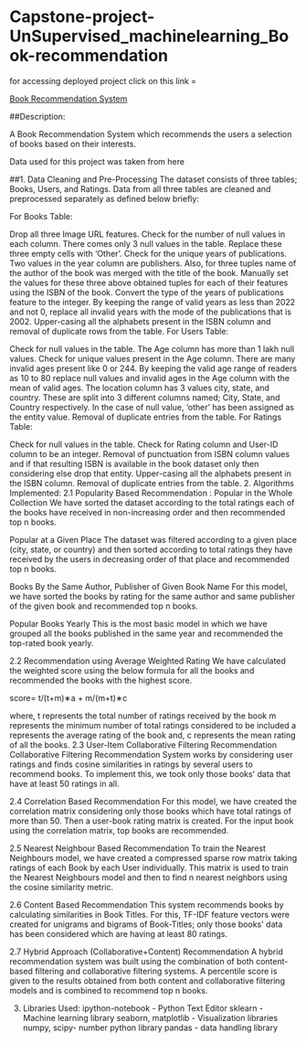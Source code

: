# Capstone-project-UnSupervised_machinelearning_Book-recommendation


for accessing deployed project click on this link =

<a href=https://recommendation1233.herokuapp.com/recommend>Book Recommendation System</a>


##Description:

A Book Recommendation System which recommends the users a selection of books based on their interests.

Data used for this project was taken from here

##1. Data Cleaning and Pre-Processing
The dataset consists of three tables; Books, Users, and Ratings. Data from all three tables are cleaned and preprocessed separately as defined below briefly:

For Books Table:

Drop all three Image URL features.
Check for the number of null values in each column. There comes only 3 null values in the table. Replace these three empty cells with ‘Other’.
Check for the unique years of publications. Two values in the year column are publishers. Also, for three tuples name of the author of the book was merged with the title of the book. Manually set the values for these three above obtained tuples for each of their features using the ISBN of the book.
Convert the type of the years of publications feature to the integer.
By keeping the range of valid years as less than 2022 and not 0, replace all invalid years with the mode of the publications that is 2002.
Upper-casing all the alphabets present in the ISBN column and removal of duplicate rows from the table.
For Users Table:

Check for null values in the table. The Age column has more than 1 lakh null values.
Check for unique values present in the Age column. There are many invalid ages present like 0 or 244.
By keeping the valid age range of readers as 10 to 80 replace null values and invalid ages in the Age column with the mean of valid ages.
The location column has 3 values city, state, and country. These are split into 3 different columns named; City, State, and Country respectively. In the case of null value, ‘other’ has been assigned as the entity value.
Removal of duplicate entries from the table.
For Ratings Table:

Check for null values in the table.
Check for Rating column and User-ID column to be an integer.
Removal of punctuation from ISBN column values and if that resulting ISBN is available in the book dataset only then considering else drop that entity.
Upper-casing all the alphabets present in the ISBN column.
Removal of duplicate entries from the table.
2. Algorithms Implemented:
2.1 Popularity Based Recommendation :
Popular in the Whole Collection
We have sorted the dataset according to the total ratings each of the books have received in non-increasing order and then recommended top n books.

Popular at a Given Place
The dataset was filtered according to a given place (city, state, or country) and then sorted according to total ratings they have received by the users in decreasing order of that place and recommended top n books.

Books By the Same Author, Publisher of Given Book Name
For this model, we have sorted the books by rating for the same author and same publisher of the given book and recommended top n books.

Popular Books Yearly
This is the most basic model in which we have grouped all the books published in the same year and recommended the top-rated book yearly.

2.2 Recommendation using Average Weighted Rating
We have calculated the weighted score using the below formula for all the books and recommended the books with the highest score.

score= t/(t+m)∗a + m/(m+t)∗c

where,
t represents the total number of ratings received by the book
m represents the minimum number of total ratings considered to be included
a represents the average rating of the book and,
c represents the mean rating of all the books.
2.3 User-Item Collaborative Filtering Recommendation
Collaborative Filtering Recommendation System works by considering user ratings and finds cosine similarities in ratings by several users to recommend books. To implement this, we took only those books' data that have at least 50 ratings in all.

2.4 Correlation Based Recommendation
For this model, we have created the correlation matrix considering only those books which have total ratings of more than 50. Then a user-book rating matrix is created. For the input book using the correlation matrix, top books are recommended.

2.5 Nearest Neighbour Based Recommendation
To train the Nearest Neighbours model, we have created a compressed sparse row matrix taking ratings of each Book by each User individually. This matrix is used to train the Nearest Neighbours model and then to find n nearest neighbors using the cosine similarity metric.

2.6 Content Based Recommendation
This system recommends books by calculating similarities in Book Titles. For this, TF-IDF feature vectors were created for unigrams and bigrams of Book-Titles; only those books' data has been considered which are having at least 80 ratings.

2.7 Hybrid Approach (Collaborative+Content) Recommendation
A hybrid recommendation system was built using the combination of both content-based filtering and collaborative filtering systems. A percentile score is given to the results obtained from both content and collaborative filtering models and is combined to recommend top n books.

3. Libraries Used:
ipython-notebook - Python Text Editor
sklearn - Machine learning library
seaborn, matplotlib - Visualization libraries
numpy, scipy- number python library
pandas - data handling library
